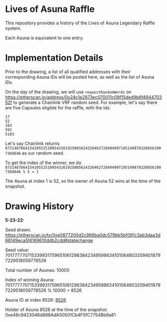 # Lives of Asuna Raffle

This repository provides a history of the Lives of Asuna Legendary Raffle system.

Each Asuna is equivalent to one entry.

# Implementation Details

Prior to the drawing, a list of all qualified addresses with their corresponding Asuna IDs will be posted here, as well as the list of Asuna IDs.

On the day of the drawing, we will use `requestRandomWords` on https://etherscan.io/address/0x24c1e2873ec070011c09f15ded9b6f494470352f to generate a Chainlink VRF random seed. For example, let's say there are five Capsules eligible for the raffle, with the ids:

```
17
52
283
591
5183
```

Let's say Chainlink returns `87314876641541055251095431619250856243264627284949971051498783260561907368646` as our random seed.

To get the index of the winner, we do `87314876641541055251095431619250856243264627284949971051498783260561907368646 % 5 = 1`

The Asuna at index 1 is 52, so the owner of Asuna 52 wins at the time of the snapshot.

# Drawing History

**5-23-22:**

Seed drawn. https://etherscan.io/tx/0xe0877200d2c966ba0dc579bb5bf091c3ab3daa3d68149eca5f4169610ddb2cdd#statechange

Seed value: 70177777071533993175965106129838423495986341010648032094018797229518059778526

Total number of Asunas: 10000

Index of winning Asuna: 70177777071533993175965106129838423495986341010648032094018797229518059778526 % 10000 = 8526

Asuna ID at index 8526: [8526](https://opensea.io/assets/ethereum/0xaf615b61448691fc3e4c61ae4f015d6e77b6cca8/8526)

Holder of Asuna 8526 at the time of the snapshot: 0xe48c9423046d888AdA50501Cb4F5fC7754Bb8a81



